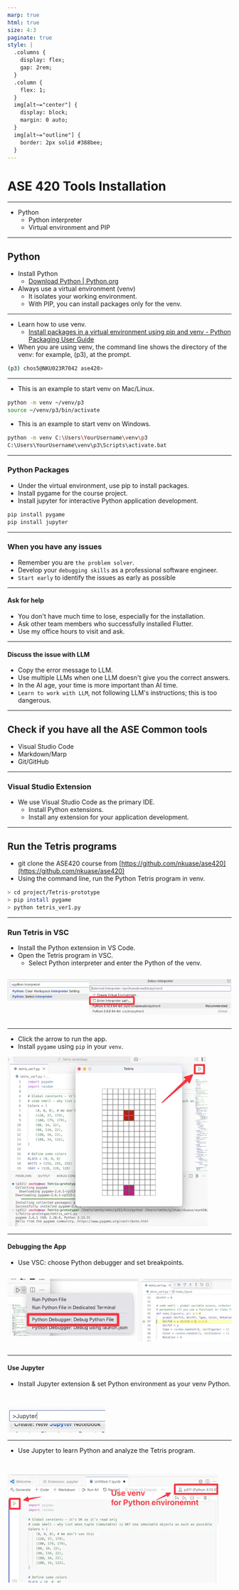 ```yaml
---
marp: true
html: true
size: 4:3
paginate: true
style: |
  .columns {
    display: flex;
    gap: 2rem;
  }
  .column {
    flex: 1;
  }
  img[alt~="center"] {
    display: block;
    margin: 0 auto;
  }
  img[alt~="outline"] {
    border: 2px solid #388bee;
  }
---
```


<!-- _class: lead -->
<!-- _class: frontpage -->
<!-- _paginate: skip -->

# ASE 420 Tools Installation

---

- Python
  - Python interpreter
  - Virtual environment and PIP

---

## Python

- Install Python
  - [Download Python | Python.org](https://www.python.org/downloads/)
- Always use a virtual environment (venv)
  - It isolates your working environment.
  - With PIP, you can install packages only for the venv.

---

- Learn how to use venv.
  - [Install packages in a virtual environment using pip and venv - Python Packaging User Guide](https://packaging.python.org/en/latest/guides/installing-using-pip-and-virtual-environments/)
- When you are using venv, the command line shows the directory of the venv: for example, (p3), at the prompt.

```bash
(p3) chos5@NKU023R7042 ase420> 
```

---

- This is an example to start venv on Mac/Linux.

```bash
python -m venv ~/venv/p3
source ~/venv/p3/bin/activate 
```

- This is an example to start venv on Windows.

```bash
python -m venv C:\Users\YourUsername\venv\p3
C:\Users\YourUsername\venv\p3\Scripts\activate.bat
```

---

### Python Packages

- Under the virtual environment, use pip to install packages.
- Install pygame for the course project.
- Install jupyter for interactive Python application development.

```bash
pip install pygame
pip install jupyter
```

---

### When you have any issues

- Remember you are `the problem solver`.
- Develop your `debugging skills` as a professional software engineer.
- `Start early` to identify the issues as early as possible

---

#### Ask for help

- You don't have much time to lose, especially for the installation.
- Ask other team members who successfully installed Flutter.
- Use my office hours to visit and ask.

---

#### Discuss the issue with LLM

- Copy the error message to LLM.
- Use multiple LLMs when one LLM doesn't give you the correct answers.
- In the AI age, your time is more important than AI time.
- `Learn to work with LLM`, not following LLM's instructions; this is too dangerous.

---

## Check if you have all the ASE Common tools

- Visual Studio Code
- Markdown/Marp
- Git/GitHub

---

### Visual Studio Extension

- We use Visual Studio Code as the primary IDE.
  - Install Python extensions.
  - Install any extension for your application development.

---

## Run the Tetris programs

- git clone the ASE420 course from [https://github.com/nkuase/ase420](https://github.com/nkuase/ase420)
- Using the command line, run the Python Tetris program in venv.

```bash
> cd project/Tetris-prototype
> pip install pygame
> python tetris_ver1.py
```

---

### Run Tetris in VSC

- Install the Python extension in VS Code.
- Open the Tetris program in VSC.
  - Select Python interpreter and enter the Python of the venv.

<style>
.columns {
  display: flex;
  gap: 0rem !important;  
}
</style>

<div class="columns">
  <div class="column">

![w:250pt outline](./pic/interpreter.webp)

  </div>
  <div class="column">

![w:250pt outline](./pic/path.webp)

  </div>
</div>

---

- Click the arrow to run the app.
- Install `pygame` using `pip` in your `venv`.

![w:200pt center outline](./pic/vsc.webp)

---

#### Debugging the App

- Use VSC: choose Python debugger and set breakpoints.

<div class="columns">
  <div class="column">

![w:250pt outline](./pic/debug1.webp)

  </div>
  <div class="column">

![w:250pt outline](./pic/debug2.webp)

  </div>
</div>

---

#### Use Jupyter

- Install Jupyter extension & set Python environment as your venv Python.

<br>

![w:300pt center outline](./pic/jupyter.webp)

---

- Use Jupyter to learn Python and analyze the Tetris program.

<br>

![w:300pt center outline](./pic/jupyter2.webp)
